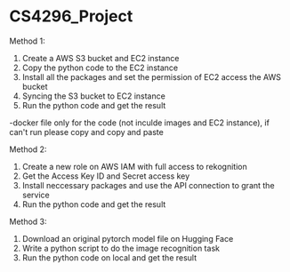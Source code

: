 # CS4296_Project
Method 1:
1.	Create a AWS S3 bucket and EC2 instance
2.	Copy the python code to the EC2 instance
3.	Install all the packages and set the permission of EC2 access the AWS bucket
4.	Syncing the S3 bucket to EC2 instance
5.	Run the python code and get the result

-docker file only for the code (not inculde images and EC2 instance), if can't run please copy and copy and paste

Method 2:
1.	Create a new role on AWS IAM with full access to rekognition
2.	Get the Access Key ID and Secret access key
3.	Install neccessary packages and use the API connection to grant the service
4.	Run the python code and get the result

Method 3:
1.	Download an original pytorch model file on Hugging Face
2.	Write a python script to do the image recognition task
3.	Run the python code on local and get the result
